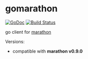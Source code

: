 gomarathon
===========
[![GoDoc](https://godoc.org/github.com/fpgeek/gomarathon?status.svg)](https://godoc.org/github.com/fpgeek/gomarathon)
[![Build Status](https://drone.io/github.com/fpgeek/gomarathon/status.png)](https://drone.io/github.com/fpgeek/gomarathon/latest)

go client for [marathon](http://mesosphere.github.io/marathon)

Versions:

- compatible with **marathon v0.9.0**
